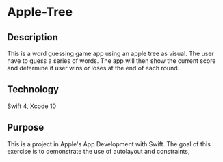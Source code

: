 # Apple-Tree

## Description

This is a word guessing game app using an apple tree as visual. The user have to guess a series of words. The app will then show the current score and determine if user wins or loses at the end of each round.


## Technology

Swift 4, Xcode 10

## Purpose

This is a project in Apple's App Development with Swift. The goal of this exercise is to demonstrate the use of autolayout and constraints, 
